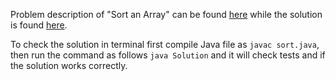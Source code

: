 Problem description of "Sort an Array" can be found [here](https://leetcode.com/problems/sort-an-array/) while the solution is found [here](https://github.com/aurimas13/LeetCode-HackerRank-MAANG/blob/main/LeetCode/Java%20Solution/Sort%20an%20Array/sort.java).

To check the solution in terminal first compile Java file as `javac sort.java`, then run the command as follows `java Solution` and it will check tests and if the solution works correctly.